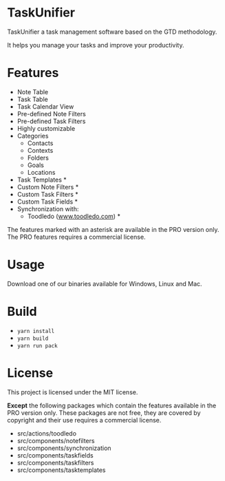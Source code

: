 # TaskUnifier

TaskUnifier a task management software based on the GTD methodology.

It helps you manage your tasks and improve your productivity.

# Features

* Note Table
* Task Table
* Task Calendar View
* Pre-defined Note Filters
* Pre-defined Task Filters
* Highly customizable
* Categories
    * Contacts
    * Contexts
    * Folders
    * Goals
    * Locations
* Task Templates *
* Custom Note Filters *
* Custom Task Filters *
* Custom Task Fields *
* Synchronization with:
    * Toodledo (www.toodledo.com) *

The features marked with an asterisk are available in the PRO version only.
The PRO features requires a commercial license.

# Usage

Download one of our binaries available for Windows, Linux and Mac.

# Build

* `yarn install`
* `yarn build`
* `yarn run pack`

# License

This project is licensed under the MIT license.

**Except** the following packages which contain the features available in the PRO version only.
These packages are not free, they are covered by copyright and their use requires a commercial license.

* src/actions/toodledo
* src/components/notefilters
* src/components/synchronization
* src/components/taskfields
* src/components/taskfilters
* src/components/tasktemplates

